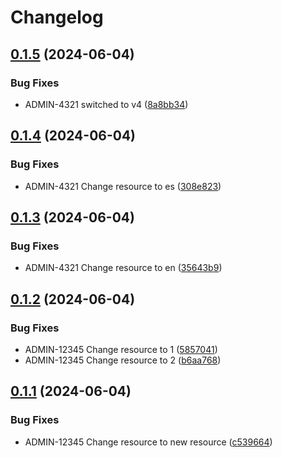 # Changelog

## [0.1.5](https://github.com/elmargrote/github-actions-course-template/compare/v0.1.4...v0.1.5) (2024-06-04)


### Bug Fixes

* ADMIN-4321 switched to v4 ([8a8bb34](https://github.com/elmargrote/github-actions-course-template/commit/8a8bb340fde642252f83565036767c1dd05d3af0))

## [0.1.4](https://github.com/elmargrote/github-actions-course-template/compare/v0.1.3...v0.1.4) (2024-06-04)


### Bug Fixes

* ADMIN-4321 Change resource to es ([308e823](https://github.com/elmargrote/github-actions-course-template/commit/308e8237038c319f3e8eb4966022690b77f6a1c2))

## [0.1.3](https://github.com/elmargrote/github-actions-course-template/compare/v0.1.2...v0.1.3) (2024-06-04)


### Bug Fixes

* ADMIN-4321 Change resource to en ([35643b9](https://github.com/elmargrote/github-actions-course-template/commit/35643b9ba87095427f435afb8730442b6ee35a52))

## [0.1.2](https://github.com/elmargrote/github-actions-course-template/compare/v0.1.1...v0.1.2) (2024-06-04)


### Bug Fixes

* ADMIN-12345 Change resource to 1 ([5857041](https://github.com/elmargrote/github-actions-course-template/commit/5857041993fa2e185f52ac852c8162adcf1bc72d))
* ADMIN-12345 Change resource to 2 ([b6aa768](https://github.com/elmargrote/github-actions-course-template/commit/b6aa7685b436925a731feda9312e3df1e76de0ad))

## [0.1.1](https://github.com/elmargrote/github-actions-course-template/compare/0.1.0...v0.1.1) (2024-06-04)


### Bug Fixes

* ADMIN-12345 Change resource to new resource ([c539664](https://github.com/elmargrote/github-actions-course-template/commit/c539664f109596501e1b721073959c3dcb570db4))
